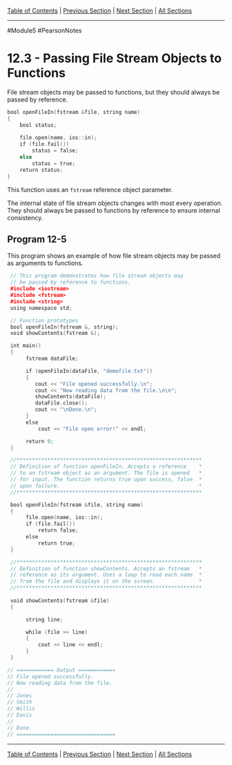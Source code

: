 [Table of Contents](/README.md) | [Previous Section](12.2%20-%20File%20Output%20Formatting.md) | [Next Section](12.4%20-%20More%20Detailed%20Error%20Testing.md) | [All Sections](/Module%205/Pearson%20Notes/)
***
#Module5 #PearsonNotes 
# 12.3 - Passing File Stream Objects to Functions
File stream objects may be passed to functions, but they should always be passed by reference.
```c++
bool openFileIn(fstream &file, string name)
{
	bool status;
	
	file.open(name, ios::in);
	if (file.fail())
		status = false;
	else
		status = true;
	return status;
}
```
This function uses an `fstream` reference object parameter.

The internal state of file stream objects changes with most every operation. They should always be passed to functions by reference to ensure internal consistency.

## Program 12-5
This program shows an example of how file stream objects may be passed as arguments to functions.
```c++
 // This program demonstrates how file stream objects may
 // be passed by reference to functions.
 #include <iostream>
 #include <fstream>
 #include <string>
 using namespace std;

 // Function prototypes
 bool openFileIn(fstream &, string);
 void showContents(fstream &);

 int main()
 {
      fstream dataFile;

      if (openFileIn(dataFile, "demofile.txt"))
      {
         cout << "File opened successfully.\n";
         cout << "Now reading data from the file.\n\n";
         showContents(dataFile);
         dataFile.close();
         cout << "\nDone.\n";
      }
      else
          cout << "File open error!" << endl;

      return 0;
 }

 //************************************************************
 // Definition of function openFileIn. Accepts a reference    *
 // to an fstream object as an argument. The file is opened   *
 // for input. The function returns true upon success, false  *
 // upon failure.                                             *
 //************************************************************

 bool openFileIn(fstream &file, string name)
 {
      file.open(name, ios::in);
      if (file.fail())
          return false;
      else
          return true;
 }

 //************************************************************
 // Definition of function showContents. Accepts an fstream   *
 // reference as its argument. Uses a loop to read each name  *
 // from the file and displays it on the screen.              *
 //************************************************************
 
 void showContents(fstream &file)
 {

      string line;

      while (file >> line)
      {
          cout << line << endl;
      }
 }

// ============ Output ============
// File opened successfully.
// Now reading data from the file.
//
// Jones
// Smith
// Willis
// Davis
// 
// Done.
// ================================
```
*** 
[Table of Contents](/README.md) | [Previous Section](12.2%20-%20File%20Output%20Formatting.md) | [Next Section](12.4%20-%20More%20Detailed%20Error%20Testing.md) | [All Sections](/Module%205/Pearson%20Notes/)